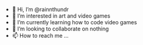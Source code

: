 - 👋 Hi, I’m @rainnthundr
- 👀 I’m interested in art and video games
- 🌱 I’m currently learning how to code video games
- 💞️ I’m looking to collaborate on nothing
- 📫 How to reach me ...

<!---
rainnthundr/rainnthundr is a ✨ special ✨ repository because its `README.md` (this file) appears on your GitHub profile.
You can click the Preview link to take a look at your changes.
--->
